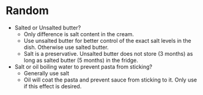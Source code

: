 # Random

* Salted or Unsalted butter?
   * Only difference is salt content in the cream.
   * Use unsalted butter for better control of the exact salt levels in the dish. Otherwise use salted butter.
   * Salt is a preservative. Unsalted butter does not store (3 months) as long as salted butter (5 months) in the fridge.
* Salt or oil boiling water to prevent pasta from sticking?
   * Generally use salt
   * Oil will coat the pasta and prevent sauce from sticking to it. Only use if this effect is desired.